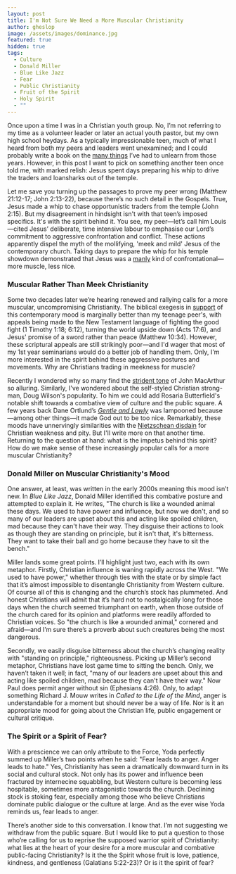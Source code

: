 ```yaml
---
layout: post
title: I'm Not Sure We Need a More Muscular Christianity
author: gheslop
image: /assets/images/dominance.jpg
featured: true
hidden: true
tags:
  - Culture
  - Donald Miller
  - Blue Like Jazz
  - Fear
  - Public Christianity
  - Fruit of the Spirit
  - Holy Spirit
  - ""
---
```

Once upon a time I was in a Christian youth group. No, I’m not referring to my time as a volunteer leader or later an actual youth pastor, but my own high school heydays. As a typically impressionable teen, much of what I heard from both my peers and leaders went unexamined; and I could probably write a book on the [many things](https://rekindle.co.za/content/2022-06-23-bad-advice) I’ve had to unlearn from those years. However, in this post I want to pick on something another teen once told me, with marked relish: Jesus spent days preparing his whip to drive the traders and loansharks out of the temple.

Let me save you turning up the passages to prove my peer wrong (Matthew 21:12-17; John 2:13-22), because there’s no such detail in the Gospels. True, Jesus made a whip to chase opportunistic traders from the temple (John 2:15). But my disagreement in hindsight isn't with that teen’s imposed specifics. It's with the spirit behind it. You see, my peer—let’s call him Louis—cited Jesus’ deliberate, time intensive labour to emphasise our Lord’s commitment to aggressive confrontation and conflict. These actions apparently dispel the myth of the mollifying, 'meek and mild' Jesus of the contemporary church. Taking days to prepare the whip for his temple showdown demonstrated that Jesus was a [manly](https://rekindle.co.za/content/2022-06-14-if-jesus-were-wild-at-heart-the-gospels-reimagined) kind of confrontational—more muscle, less nice.

### Muscular Rather Than Meek Christianity

Some two decades later we’re hearing renewed and rallying calls for a more muscular, uncompromising Christianity. The biblical exegesis in [support](https://cleartruthmedia.com/s/103/fighting-the-good-fight-rediscovering-the-warrior-spirit-of-christianity) of this contemporary mood is marginally better than my teenage peer's, with appeals being made to the New Testament language of fighting the good fight (1 Timothy 1:18; 6:12), turning the world upside down (Acts 17:6), and Jesus' promise of a sword rather than peace (Matthew 10:34). However, these scriptural appeals are still strikingly poor—and I'd wager that most of my 1st year seminarians would do a better job of handling them. Only, I'm more interested in the spirit behind these aggressive postures and movements. Why are Christians trading in meekness for muscle?

Recently I wondered why so many find the [strident tone](https://rekindle.co.za/content/2024-06-12-john-macarthur-public-theology) of John MacArthur so alluring. Similarly, I've wondered about the self-styled Christian strong-man, Doug Wilson's popularity. To him we could add Rosaria Butterfield's notable shift towards a combative view of culture and the public square. A few years back Dane Ortlund’s *[Gentle and Lowly](https://africa.thegospelcoalition.org/article/whats-wrong-with-gentle-and-lowly/)* was lampooned because—among other things—it made God out to be too nice. Remarkably, these moods have unnervingly similarities with the [Nietzschean disdain](https://rekindle.co.za/content/2022-11-04-fridays-with-fred-pitiful-christians) for Christian weakness and pity. But I'll write more on that another time. Returning to the question at hand: what is the impetus behind this spirit? How do we make sense of these increasingly popular calls for a more muscular Christianity?

### Donald Miller on Muscular Christianity's Mood

One answer, at least, was written in the early 2000s meaning this mood isn’t new. In *Blue Like Jazz*, Donald Miller identified this combative posture and attempted to explain it. He writes, "The church is like a wounded animal these days. We used to have power and influence, but now we don't, and so many of our leaders are upset about this and acting like spoiled children, mad because they can't have their way. They disguise their actions to look as though they are standing on principle, but it isn't that, it's bitterness. They want to take their ball and go home because they have to sit the bench."

Miller lands some great points. I’ll highlight just two, each with its own metaphor. Firstly, Christian influence is waning rapidly across the West. "We used to have power," whether through ties with the state or by simple fact that it’s almost impossible to disentangle Christianity from Western culture. Of course all of this is changing and the church’s stock has plummeted. And honest Christians will admit that it’s hard not to nostalgically long for those days when the church seemed triumphant on earth, when those outside of the church cared for its opinion and platforms were readily afforded to Christian voices. So "the church is like a wounded animal," cornered and afraid—and I’m sure there’s a proverb about such creatures being the most dangerous.

Secondly, we easily disguise bitterness about the church’s changing reality with "standing on principle," righteousness. Picking up Miller’s second metaphor, Christians have lost game time to sitting the bench. Only, we haven’t taken it well; in fact, "many of our leaders are upset about this and acting like spoiled children, mad because they can't have their way." Now Paul does permit anger without sin (Ephesians 4:26). Only, to adapt something Richard J. Mouw writes in *Called to the Life of the Mind*, anger is understandable for a moment but should never be a way of life. Nor is it an appropriate mood for going about the Christian life, public engagement or cultural critique. 

### The Spirit or a Spirit of Fear?

With a prescience we can only attribute to the Force, Yoda perfectly summed up Miller’s two points when he said: "Fear leads to anger. Anger leads to hate." Yes, Christianity has seen a dramatically downward turn in its social and cultural stock. Not only has its power and influence been fractured by internecine squabbling, but Western culture is becoming less hospitable, sometimes more antagonistic towards the church. Declining stock is stoking fear, especially among those who believe Christians dominate public dialogue or the culture at large. And as the ever wise Yoda reminds us, fear leads to anger.

There’s another side to this conversation. I know that. I’m not suggesting we withdraw from the public square. But I would like to put a question to those who’re calling for us to reprise the supposed warrior spirit of Christianity: what lies at the heart of your desire for a more muscular and combative public-facing Christianity? Is it the the Spirit whose fruit is love, patience, kindness, and gentleness (Galatians 5:22-23)? Or is it the spirit of fear?